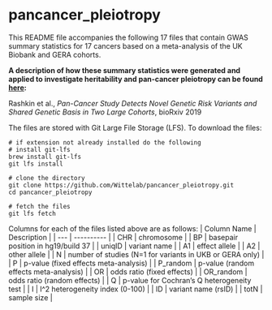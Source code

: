# pancancer_pleiotropy
This README file accompanies the following 17 files that contain GWAS summary statistics for 17 cancers based on a meta-analysis of the UK Biobank and GERA cohorts.

**A description of how these summary statistics were generated and applied to investigate heritability and pan-cancer pleiotropy can be found [here](https://www.biorxiv.org/content/10.1101/635367v2.full):**

Rashkin et al., *Pan-Cancer Study Detects Novel Genetic Risk Variants and Shared Genetic Basis in Two Large Cohorts*, bioRxiv 2019

The files are stored with Git Large File Storage (LFS). To download the files:
```
# if extension not already installed do the following
# install git-lfs
brew install git-lfs
git lfs install

# clone the directory
git clone https://github.com/Wittelab/pancancer_pleiotropy.git
cd pancancer_pleiotropy

# fetch the files
git lfs fetch
```

Columns for each of the files listed above are as follows:
| Column Name | Description |
| --- | ---------- |
| CHR | chromosome |
| BP | basepair position in hg19/build 37 |
| uniqID | variant name |
| A1 | effect allele |
| A2 | other allele |
| N | number of studies (N=1 for variants in UKB or GERA only) |
| P | p-value (fixed effects meta-analysis) |
| P_random | p-value (random effects meta-analysis) |
| OR | odds ratio (fixed effects) |
| OR_random | odds ratio (random effects) |
| Q | p-value for Cochran’s Q heterogeneity test |
| I | I^2 heterogeneity index (0-100) |
| ID | variant name (rsID) |
| totN | sample size |
